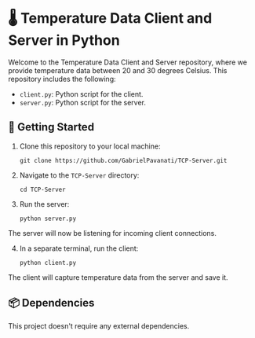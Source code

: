 # 🌡️ Temperature Data Client and Server in Python

Welcome to the Temperature Data Client and Server repository, where we provide temperature data between 20 and 30 degrees Celsius. This repository includes the following:

- `client.py`: Python script for the client.
- `server.py`: Python script for the server.

## 🚀 Getting Started

1. Clone this repository to your local machine:

   ```shell
   git clone https://github.com/GabrielPavanati/TCP-Server.git

2. Navigate to the `TCP-Server` directory:
   
   ```shell
   cd TCP-Server

3. Run the server:

   ```shell
   python server.py

The server will now be listening for incoming client connections.

4. In a separate terminal, run the client:

   ```shell
   python client.py

The client will capture temperature data from the server and save it.

## 📦 Dependencies

This project doesn't require any external dependencies.
